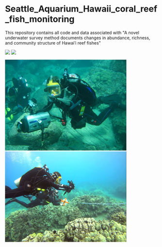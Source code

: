 # Seattle_Aquarium_Hawaii_coral_reef_fish_monitoring
This repository contains all code and data associated with "A novel underwater survey method documents changes in abundance, richness, and community structure of Hawaiʹi reef fishes"

<p float="left">
  <img src="photos/0m_mark.png" width="400" />
  <img src="photos/seascape.png" width="400" /> 
</p>

<p float="left">
  <img src="photos/dive_team.png" width="400" />
  <img src="photos/survey.png" width="400" /> 
</p>
